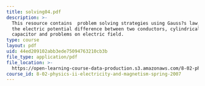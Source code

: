 ```yaml
---
title: solving04.pdf
description: >-
  This resource contains  problem solving strategies using Gauss?s law, compute
  the electric potential difference between two conductors, cylindrical
  capacitor and problems on electric field.
type: course
layout: pdf
uid: 44ed209102abb3ede75094763210cb3b
file_type: application/pdf
file_location: >-
  https://open-learning-course-data-production.s3.amazonaws.com/8-02-physics-ii-electricity-and-magnetism-spring-2007/44ed209102abb3ede75094763210cb3b_solving04.pdf
course_id: 8-02-physics-ii-electricity-and-magnetism-spring-2007
---
```

